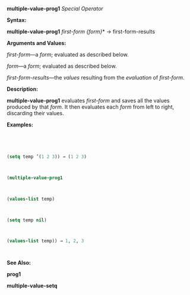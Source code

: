 **multiple-value-prog1** *Special Operator* 



**Syntax:** 



**multiple-value-prog1** *first-form \{form\}*\* →  first-form-results 



**Arguments and Values:** 



*first-form*—a *form*; evaluated as described below. 



*form*—a *form*; evaluated as described below. 



*first-form-results*—the *values* resulting from the *evaluation* of *first-form*. 



**Description:** 



**multiple-value-prog1** evaluates *first-form* and saves all the values produced by that *form*. It then evaluates each *form* from left to right, discarding their values. 



**Examples:**
```lisp
 



(setq temp ’(1 2 3)) → (1 2 3) 



(multiple-value-prog1 



(values-list temp) 



(setq temp nil) 



(values-list temp)) → 1, 2, 3 




```
**See Also:** 



**prog1** 







 



 



**multiple-value-setq** 



